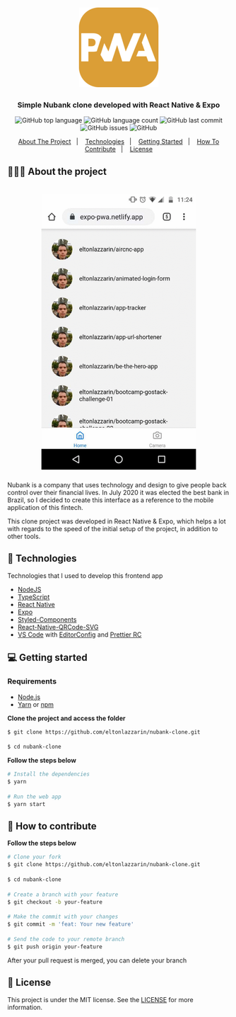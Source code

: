 <h1 align="center">
	<img alt="Logo" src="https://github.com/eltonlazzarin/pwa-expo/blob/master/assets/icon.png" />
</h1>

<h3 align="center">
  Simple Nubank clone developed with React Native &amp; Expo
</h3>

<p align="center">
  <img alt="GitHub top language" src="https://img.shields.io/github/languages/top/eltonlazzarin/nubank-clone">

  <img alt="GitHub language count" src="https://img.shields.io/github/languages/count/eltonlazzarin/nubank-clone">

  <img alt="GitHub last commit" src="https://img.shields.io/github/last-commit/eltonlazzarin/nubank-clone">

  <img alt="GitHub issues" src="https://img.shields.io/github/issues/eltonlazzarin/nubank-clone">

  <img alt="GitHub" src="https://img.shields.io/github/license/eltonlazzarin/nubank-clone">
</p>

<p align="center">
  <a href="#-about-the-project">About The Project</a>&nbsp;&nbsp;&nbsp;|&nbsp;&nbsp;&nbsp;
  <a href="#-technologies">Technologies</a>&nbsp;&nbsp;&nbsp;|&nbsp;&nbsp;&nbsp;
  <a href="#-getting-started">Getting Started</a>&nbsp;&nbsp;&nbsp;|&nbsp;&nbsp;&nbsp;
  <a href="#-how-to-contribute">How To Contribute</a>&nbsp;&nbsp;&nbsp;|&nbsp;&nbsp;&nbsp;
  <a href="#-license">License</a>
</p>

## 👨🏻‍💻 About the project

<h1 align="center">
	<img alt="Project Gif" src="https://github.com/eltonlazzarin/pwa-expo/blob/master/screenshots/pwaexpo.gif" hight="380" width="350" />
</h1>

<p>Nubank is a company that uses technology and design to give people back control over their financial lives. In July 2020 it was elected the best bank in Brazil, so I decided to create this interface as a reference to the mobile application of this fintech.

This clone project was developed in React Native & Expo, which helps a lot with regards to the speed of the initial setup of the project, in addition to other tools.</p>

## 🚀 Technologies

Technologies that I used to develop this frontend app

- [NodeJS](https://nodejs.org/en)
- [TypeScript](https://www.typescriptlang.org)
- [React Native](https://reactnative.dev/docs/getting-started)
- [Expo](https://expo.io/learn)
- [Styled-Components](https://styled-components.com/docs/basics)
- [React-Native-QRCode-SVG](https://www.npmjs.com/package/react-native-qrcode-svg)
- [VS Code](https://code.visualstudio.com) with [EditorConfig](https://marketplace.visualstudio.com/items?itemName=EditorConfig.EditorConfig) and [Prettier RC](https://github.com/prettier/prettier)

## 💻 Getting started

### Requirements

- [Node.js](https://nodejs.org/en)
- [Yarn](https://classic.yarnpkg.com) or [npm](https://www.npmjs.com)

**Clone the project and access the folder**

```bash
$ git clone https://github.com/eltonlazzarin/nubank-clone.git

$ cd nubank-clone
```

**Follow the steps below**

```bash
# Install the dependencies
$ yarn

# Run the web app
$ yarn start
```

## 🤔 How to contribute

**Follow the steps below**

```bash
# Clone your fork
$ git clone https://github.com/eltonlazzarin/nubank-clone.git

$ cd nubank-clone

# Create a branch with your feature
$ git checkout -b your-feature

# Make the commit with your changes
$ git commit -m 'feat: Your new feature'

# Send the code to your remote branch
$ git push origin your-feature
```

After your pull request is merged, you can delete your branch

## 📝 License

This project is under the MIT license. See the [LICENSE](https://github.com/eltonlazzarin/nubank-clone/blob/master/LICENSE) for more information.
